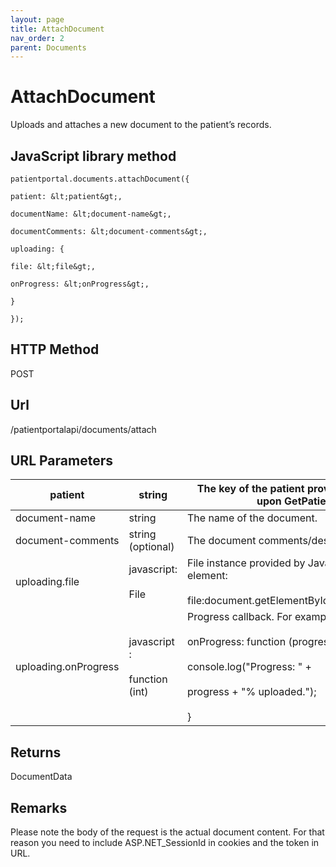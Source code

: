 ```yaml
---
layout: page
title: AttachDocument
nav_order: 2
parent: Documents
---
```


# AttachDocument

Uploads and attaches a new document to the patient’s records.

## JavaScript library method

```
patientportal.documents.attachDocument({

patient: &lt;patient&gt;,

documentName: &lt;document-name&gt;,

documentComments: &lt;document-comments&gt;,

uploading: {

file: &lt;file&gt;,

onProgress: &lt;onProgress&gt;,

}

});
```

## HTTP Method

POST

## ****Url****

/patientportalapi/documents/attach

## URL Parameters

| patient | string | The key of the patient provided by the API upon GetPatients. |
| --- | --- | --- |
| document-name | string | The name of the document. |
| document-comments | string (optional) | The document comments/description. |
| uploading.file | javascript:<br><br>File | File instance provided by JavaScript input element:<br><br>file:document.getElementById("myFile").files\[0\] |
| uploading.onProgress | javascript :<br><br>function (int) | Progress callback. For example:<br><br>onProgress: function (progress) {<br><br>console.log("Progress: " +<br><br>progress + "% uploaded."); <br><br>} |

## Returns

DocumentData

## Remarks

Please note the body of the request is the actual document content. For that reason you need to include ASP.NET_SessionId in cookies and the token in URL.
